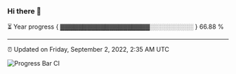 ### Hi there 👋

⏳ Year progress { ▓▓▓▓▓▓▓▓▓▓▓▓▓▓▓▓▓▓▓▓░░░░░░░░░░ } 66.88 %

---

⏰ Updated on Friday, September 2, 2022, 2:35 AM UTC

![Progress Bar CI](https://github.com/arthurbuhl/arthurbuhl/workflows/Progress%20Bar%20CI/badge.svg)
